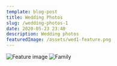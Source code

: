 ```yaml
---
template: blog-post
title: Wedding Photos
slug: /wedding-photos-1
date: 2020-05-23 23:40
description: Wedding photos
featuredImage: /assets/wed1-feature.png
---
```

![Feature image](/assets/wed1-feature-small.png "Feature image")
![Family](/assets/wed1-family.png "Family")
